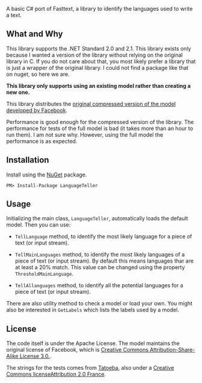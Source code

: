﻿A basic C# port of Fasttext, a library to identify the languages used to write a text. 

## What and Why

This library supports the .NET Standard 2.0 and 2.1. This library exists only because I wanted a version of the library without relying on the original library in C. If you do not care about that, you most likely prefer a library that is just a wrapper of the original library. I could not find a package like that on nuget, so here we are.

**This library only supports using an existing model rather than creating a new one.**

This library distributes the [original compressed version of the model developed by Facebook](https://fasttext.cc/docs/en/language-identification.html).

Performance is good enough for the compressed version of the library. The performance for tests of the full model is bad (it takes more than an hour to run them). I am not sure why. However, using the full model the performance is as expected.

##  Installation

Install using the [NuGet](https://www.nuget.org/packages/LanguageTeller/) package.

```
PM> Install-Package LanguageTeller
```

##  Usage

Initializing the main class, `LanguageTeller`, automatically loads the default model. Then you can use:

- `TellLanguage` method, to identify the most likely language for a piece of text (or input stream).

- `TellMainLanguages` method, to identify the most likely languages of a piece of text (or input stream). By default this means languages thar are at least a 20% match. This value can be changed using the property `ThresholdMainLanguage`.

- `TellAllanguages` method, to identify all the potential languages for a piece of text (or input stream).

There are also utility method to check a model or load your own. You might also be interested in `GetLabels` which lists the labels used by a model.

## License

The code itself is under the Apache License. The model maintains the original license of Facebook, which is [Creative Commons Attribution-Share-Alike License 3.0.](https://creativecommons.org/licenses/by-sa/3.0/).

The strings for the tests comes from [Tatoeba](https://tatoeba.org/eng/), also under a [Creative Commons licenseAttribution 2.0 France](https://creativecommons.org/licenses/by-sa/2.0/deed.fr).